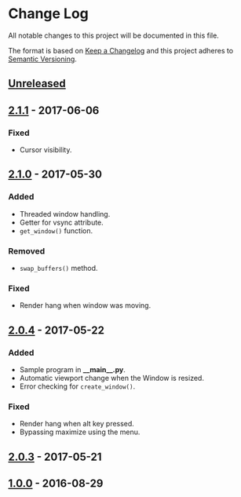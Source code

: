 # Change Log
All notable changes to this project will be documented in this file.

The format is based on [Keep a Changelog](http://keepachangelog.com/)
and this project adheres to [Semantic Versioning](http://semver.org/).

## [Unreleased]

## [2.1.1] - 2017-06-06
### Fixed
- Cursor visibility.

## [2.1.0] - 2017-05-30
### Added
- Threaded window handling.
- Getter for vsync attribute.
- `get_window()` function.

### Removed
- `swap_buffers()` method.

### Fixed
- Render hang when window was moving.

## [2.0.4] - 2017-05-22
### Added
- Sample program in **\_\_main\_\_.py**.
- Automatic viewport change when the Window is resized.
- Error checking for `create_window()`.

### Fixed
- Render hang when alt key pressed.
- Bypassing maximize using the menu.

## [2.0.3] - 2017-05-21

## [1.0.0] - 2016-08-29

[Unreleased]: https://github.com/cprogrammer1994/GLWindow/compare/2.1.1...master
[2.1.1]: https://github.com/cprogrammer1994/GLWindow/compare/2.1.0...2.1.1
[2.1.0]: https://github.com/cprogrammer1994/GLWindow/compare/2.0.4...2.1.0
[2.0.4]: https://github.com/cprogrammer1994/GLWindow/compare/2.0.3...2.0.4
[2.0.3]: https://github.com/cprogrammer1994/GLWindow/tree/2.0.3
[1.0.0]: https://github.com/cprogrammer1994/GLWindow/tree/1.0.0
